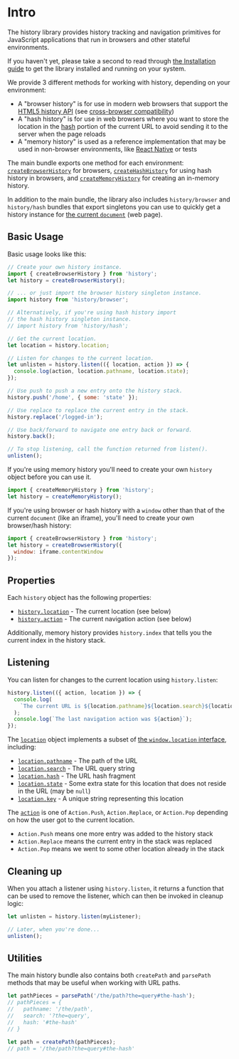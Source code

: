 # Intro

The history library provides history tracking and navigation primitives for
JavaScript applications that run in browsers and other stateful environments.

If you haven't yet, please take a second to read through [the Installation
guide](installation.md) to get the library installed and running on your system.

We provide 3 different methods for working with history, depending on your
environment:

- A "browser history" is for use in modern web browsers that support
  the [HTML5 history API](http://diveintohtml5.info/history.html) (see
  [cross-browser compatibility](http://caniuse.com/#feat=history))
- A "hash history" is for use in web browsers where you want to store the 
  location in the
  [hash](https://developer.mozilla.org/en-US/docs/Web/API/HTMLHyperlinkElementUtils/hash)
  portion of the current URL to avoid sending it to the server when the page
  reloads
- A "memory history" is used as a reference implementation that may be used in 
  non-browser environments, like [React
  Native](https://facebook.github.io/react-native/) or tests

The main bundle exports one method for each environment:
[`createBrowserHistory`](api-reference.md#createbrowserhistory) for browsers,
[`createHashHistory`](api-reference.md#createhashhistory) for using hash history
in browsers,  and [`createMemoryHistory`](api-reference.md#creatememoryhistory)
for creating an in-memory history.

In addition to the main bundle, the library also includes `history/browser` and
`history/hash` bundles that export singletons you can use to quickly get a
history instance for [the current
`document`](https://developer.mozilla.org/en-US/docs/Web/API/Window/document)
(web page).

## Basic Usage

Basic usage looks like this:

```js
// Create your own history instance.
import { createBrowserHistory } from 'history';
let history = createBrowserHistory();

// ... or just import the browser history singleton instance.
import history from 'history/browser';

// Alternatively, if you're using hash history import
// the hash history singleton instance.
// import history from 'history/hash';

// Get the current location.
let location = history.location;

// Listen for changes to the current location.
let unlisten = history.listen(({ location, action }) => {
  console.log(action, location.pathname, location.state);
});

// Use push to push a new entry onto the history stack.
history.push('/home', { some: 'state' });

// Use replace to replace the current entry in the stack.
history.replace('/logged-in');

// Use back/forward to navigate one entry back or forward.
history.back();

// To stop listening, call the function returned from listen().
unlisten();
```

If you're using memory history you'll need to create your own `history` object
before you can use it.

```js
import { createMemoryHistory } from 'history';
let history = createMemoryHistory();
```

If you're using browser or hash history with a `window` other than that of the
current `document` (like an iframe), you'll need to create your own browser/hash
history:

```js
import { createBrowserHistory } from 'history';
let history = createBrowserHistory({
  window: iframe.contentWindow
});
```

## Properties

Each `history` object has the following properties:

- [`history.location`](api-reference.md#history.location) - The current location (see below)
- [`history.action`](api-reference.md#history.action) - The current navigation action (see below)

Additionally, memory history provides `history.index` that tells you the current
index in the history stack.

## Listening

You can listen for changes to the current location using `history.listen`:

```js
history.listen(({ action, location }) => {
  console.log(
    `The current URL is ${location.pathname}${location.search}${location.hash}`
  );
  console.log(`The last navigation action was ${action}`);
});
```

The [`location`](api-reference.md#location) object implements a subset of [the
`window.location`
interface](https://developer.mozilla.org/en-US/docs/Web/API/Location),
including:

- [`location.pathname`](api-reference.md#location.pathname) - The path of the URL
- [`location.search`](api-reference.md#location.search) - The URL query string
- [`location.hash`](api-reference.md#location.hash) - The URL hash fragment
- [`location.state`](api-reference.md#location.state) - Some extra state for this
  location that does not reside in the URL (may be `null`)
- [`location.key`](api-reference.md#location.key) - A unique string representing this location

The [`action`](api-reference.md#action) is one of `Action.Push`, `Action.Replace`,
or `Action.Pop` depending on how the user got to the current location.

- `Action.Push` means one more entry was added to the history stack
- `Action.Replace` means the current entry in the stack was replaced
- `Action.Pop` means we went to some other location already in the stack

## Cleaning up

When you attach a listener using `history.listen`, it returns a function that
can be used to remove the listener, which can then be invoked in cleanup logic:

```js
let unlisten = history.listen(myListener);

// Later, when you're done...
unlisten();
```

## Utilities

The main history bundle also contains both `createPath` and `parsePath` methods
that may be useful when working with URL paths.

```js
let pathPieces = parsePath('/the/path?the=query#the-hash');
// pathPieces = {
//   pathname: '/the/path',
//   search: '?the=query',
//   hash: '#the-hash'
// }

let path = createPath(pathPieces);
// path = '/the/path?the=query#the-hash'
```

